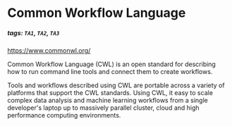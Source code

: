 # Common Workflow Language
##### tags: `TA1`, `TA2`, `TA3`

https://www.commonwl.org/


Common Workflow Language (CWL) is an open standard for describing how to run command line tools and connect them to create workflows.

Tools and workflows described using CWL are portable across a variety of platforms that support the CWL standards. Using CWL, it easy to scale complex data analysis and machine learning workflows from a single developer's laptop up to massively parallel cluster, cloud and high performance computing environments.
